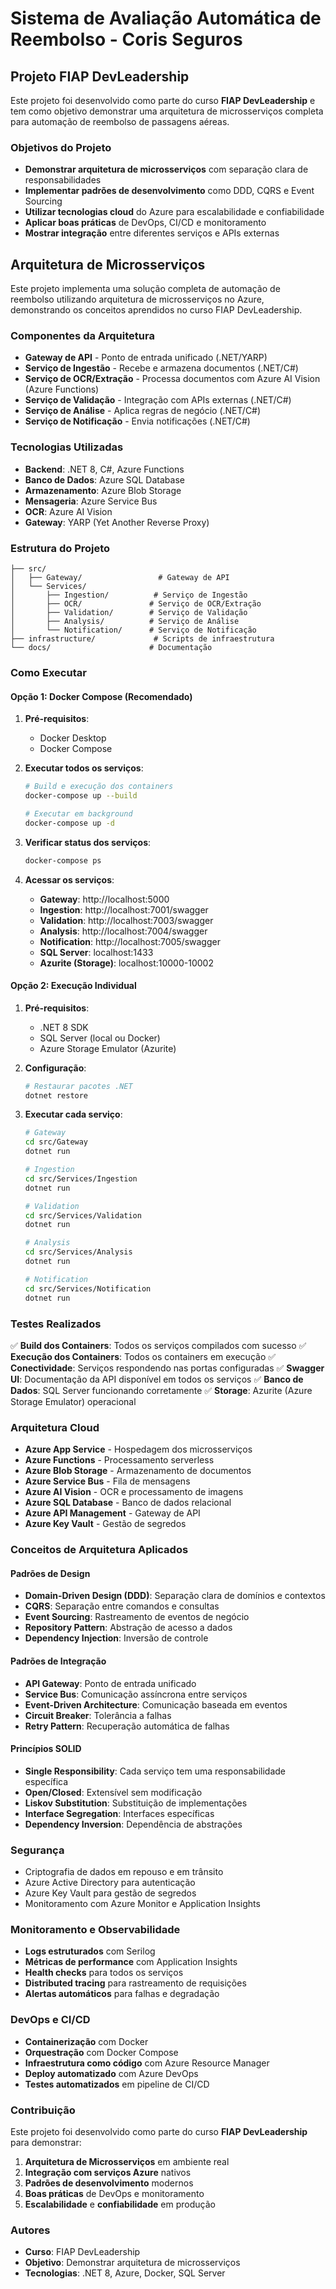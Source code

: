 # Sistema de Avaliação Automática de Reembolso - Coris Seguros

## Projeto FIAP DevLeadership

Este projeto foi desenvolvido como parte do curso **FIAP DevLeadership** e tem como objetivo demonstrar uma arquitetura de microsserviços completa para automação de reembolso de passagens aéreas.

### Objetivos do Projeto

- **Demonstrar arquitetura de microsserviços** com separação clara de responsabilidades
- **Implementar padrões de desenvolvimento** como DDD, CQRS e Event Sourcing
- **Utilizar tecnologias cloud** do Azure para escalabilidade e confiabilidade
- **Aplicar boas práticas** de DevOps, CI/CD e monitoramento
- **Mostrar integração** entre diferentes serviços e APIs externas

## Arquitetura de Microsserviços

Este projeto implementa uma solução completa de automação de reembolso utilizando arquitetura de microsserviços no Azure, demonstrando os conceitos aprendidos no curso FIAP DevLeadership.

### Componentes da Arquitetura

- **Gateway de API** - Ponto de entrada unificado (.NET/YARP)
- **Serviço de Ingestão** - Recebe e armazena documentos (.NET/C#)
- **Serviço de OCR/Extração** - Processa documentos com Azure AI Vision (Azure Functions)
- **Serviço de Validação** - Integração com APIs externas (.NET/C#)
- **Serviço de Análise** - Aplica regras de negócio (.NET/C#)
- **Serviço de Notificação** - Envia notificações (.NET/C#)

### Tecnologias Utilizadas

- **Backend**: .NET 8, C#, Azure Functions
- **Banco de Dados**: Azure SQL Database
- **Armazenamento**: Azure Blob Storage
- **Mensageria**: Azure Service Bus
- **OCR**: Azure AI Vision
- **Gateway**: YARP (Yet Another Reverse Proxy)

### Estrutura do Projeto

```
├── src/
│   ├── Gateway/                 # Gateway de API
│   └── Services/
│       ├── Ingestion/          # Serviço de Ingestão
│       ├── OCR/               # Serviço de OCR/Extração
│       ├── Validation/        # Serviço de Validação
│       ├── Analysis/          # Serviço de Análise
│       └── Notification/      # Serviço de Notificação
├── infrastructure/             # Scripts de infraestrutura
└── docs/                      # Documentação
```

### Como Executar

#### Opção 1: Docker Compose (Recomendado)

1. **Pré-requisitos**:
   - Docker Desktop
   - Docker Compose

2. **Executar todos os serviços**:
   ```bash
   # Build e execução dos containers
   docker-compose up --build
   
   # Executar em background
   docker-compose up -d
   ```

3. **Verificar status dos serviços**:
   ```bash
   docker-compose ps
   ```

4. **Acessar os serviços**:
   - **Gateway**: http://localhost:5000
   - **Ingestion**: http://localhost:7001/swagger
   - **Validation**: http://localhost:7003/swagger
   - **Analysis**: http://localhost:7004/swagger
   - **Notification**: http://localhost:7005/swagger
   - **SQL Server**: localhost:1433
   - **Azurite (Storage)**: localhost:10000-10002

#### Opção 2: Execução Individual

1. **Pré-requisitos**:
   - .NET 8 SDK
   - SQL Server (local ou Docker)
   - Azure Storage Emulator (Azurite)

2. **Configuração**:
   ```bash
   # Restaurar pacotes .NET
   dotnet restore
   ```

3. **Executar cada serviço**:
   ```bash
   # Gateway
   cd src/Gateway
   dotnet run
   
   # Ingestion
   cd src/Services/Ingestion
   dotnet run
   
   # Validation
   cd src/Services/Validation
   dotnet run
   
   # Analysis
   cd src/Services/Analysis
   dotnet run
   
   # Notification
   cd src/Services/Notification
   dotnet run
   ```

### Testes Realizados

✅ **Build dos Containers**: Todos os serviços compilados com sucesso
✅ **Execução dos Containers**: Todos os containers em execução
✅ **Conectividade**: Serviços respondendo nas portas configuradas
✅ **Swagger UI**: Documentação da API disponível em todos os serviços
✅ **Banco de Dados**: SQL Server funcionando corretamente
✅ **Storage**: Azurite (Azure Storage Emulator) operacional

### Arquitetura Cloud

- **Azure App Service** - Hospedagem dos microsserviços
- **Azure Functions** - Processamento serverless
- **Azure Blob Storage** - Armazenamento de documentos
- **Azure Service Bus** - Fila de mensagens
- **Azure AI Vision** - OCR e processamento de imagens
- **Azure SQL Database** - Banco de dados relacional
- **Azure API Management** - Gateway de API
- **Azure Key Vault** - Gestão de segredos

### Conceitos de Arquitetura Aplicados

#### Padrões de Design
- **Domain-Driven Design (DDD)**: Separação clara de domínios e contextos
- **CQRS**: Separação entre comandos e consultas
- **Event Sourcing**: Rastreamento de eventos de negócio
- **Repository Pattern**: Abstração de acesso a dados
- **Dependency Injection**: Inversão de controle

#### Padrões de Integração
- **API Gateway**: Ponto de entrada unificado
- **Service Bus**: Comunicação assíncrona entre serviços
- **Event-Driven Architecture**: Comunicação baseada em eventos
- **Circuit Breaker**: Tolerância a falhas
- **Retry Pattern**: Recuperação automática de falhas

#### Princípios SOLID
- **Single Responsibility**: Cada serviço tem uma responsabilidade específica
- **Open/Closed**: Extensível sem modificação
- **Liskov Substitution**: Substituição de implementações
- **Interface Segregation**: Interfaces específicas
- **Dependency Inversion**: Dependência de abstrações

### Segurança

- Criptografia de dados em repouso e em trânsito
- Azure Active Directory para autenticação
- Azure Key Vault para gestão de segredos
- Monitoramento com Azure Monitor e Application Insights

### Monitoramento e Observabilidade

- **Logs estruturados** com Serilog
- **Métricas de performance** com Application Insights
- **Health checks** para todos os serviços
- **Distributed tracing** para rastreamento de requisições
- **Alertas automáticos** para falhas e degradação

### DevOps e CI/CD

- **Containerização** com Docker
- **Orquestração** com Docker Compose
- **Infraestrutura como código** com Azure Resource Manager
- **Deploy automatizado** com Azure DevOps
- **Testes automatizados** em pipeline de CI/CD

### Contribuição

Este projeto foi desenvolvido como parte do curso **FIAP DevLeadership** para demonstrar:

1. **Arquitetura de Microsserviços** em ambiente real
2. **Integração com serviços Azure** nativos
3. **Padrões de desenvolvimento** modernos
4. **Boas práticas** de DevOps e monitoramento
5. **Escalabilidade** e **confiabilidade** em produção

### Autores

- **Curso**: FIAP DevLeadership
- **Objetivo**: Demonstrar arquitetura de microsserviços
- **Tecnologias**: .NET 8, Azure, Docker, SQL Server
